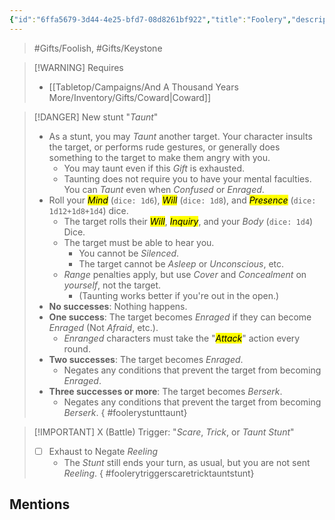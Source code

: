 ```yaml
---
{"id":"6ffa5679-3d44-4e25-bfd7-08d8261bf922","title":"Foolery","description":"You've often been called a fool ... but when you have this Gift, you certifably are one!","publish":true,"date_created":"Saturday, March 30th 2024, 10:13:47 pm","date_modified":"Friday, April 26th 2024, 11:23:02 pm","editing_lock":false,"live_preview":true,"cssclasses":["mado-heading"],"PassFrontmatter":true}
---
```



> #Gifts/Foolish, #Gifts/Keystone

> [!WARNING] Requires
> - [[Tabletop/Campaigns/And A Thousand Years More/Inventory/Gifts/Coward\|Coward]]

> [!DANGER] New stunt "*Taunt*"
> - As a stunt, you may *Taunt* another target. Your character insults the target, or performs rude gestures, or generally does something to the target to make them angry with you.
> 	- You may taunt even if this *Gift* is exhausted.
> 	- Taunting does not require you to have your mental faculties. You can *Taunt* even when *Confused* or *Enraged*.
> - Roll your *<mark class="hltr-purple">Mind</mark>* (`dice: 1d6`), *<mark class="hltr-aquamarine">Will</mark>* (`dice: 1d8`), and *<mark class="hltr-aquamarine">Presence</mark>* (`dice: 1d12+1d8+1d4`) dice.
> 	- The target rolls their *<mark class="hltr-aquamarine">Will</mark>*, *<mark class="hltr-aquamarine">Inquiry</mark>*, and your *Body* (`dice: 1d4`) Dice.
> 	- The target must be able to hear you.
> 		- You cannot be *Silenced*.
> 		- The target cannot be *Asleep* or *Unconscious*, etc.
> 	- *Range* penalties apply, but use *Cover* and *Concealment* on *yourself*, not the target.
> 		- (Taunting works better if you're out in the open.)
> - **No successes**: Nothing happens.
> - **One success**: The target becomes *Enraged* if they can become *Enraged* (Not *Afraid*, etc.).
> 	- *Enranged* characters must take the "*<mark class="hltr-orange">Attack</mark>*" action every round.
> - **Two successes**: The target becomes *Enraged*.
> 	- Negates any conditions that prevent the target from becoming *Enraged*.
> - **Three successes or more**: The target becomes *Berserk*.
> 	- Negates any conditions that prevent the target from becoming *Berserk*.
{ #foolerystunttaunt}


> [!IMPORTANT] X (Battle) Trigger: "*Scare*, *Trick*, or *Taunt Stunt*"
> - [ ] Exhaust to Negate *Reeling*
> 	- The *Stunt* still ends your turn, as usual, but you are not sent *Reeling*.
{ #foolerytriggerscaretricktauntstunt}


## Mentions


